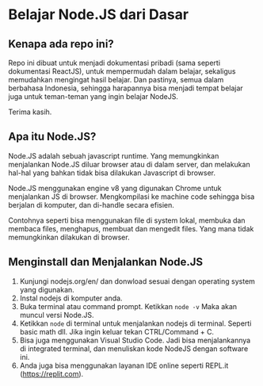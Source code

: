 # Belajar Node.JS dari Dasar

## Kenapa ada repo ini?

Repo ini dibuat untuk menjadi dokumentasi pribadi (sama seperti dokumentasi ReactJS), untuk mempermudah dalam belajar, sekaligus memudahkan mengingat hasil belajar. Dan pastinya, semua dalam berbahasa Indonesia, sehingga harapannya bisa menjadi tempat belajar juga untuk teman-teman yang ingin belajar NodeJS.

Terima kasih.

## Apa itu Node.JS?

Node.JS adalah sebuah javascript runtime. Yang memungkinkan menjalankan Node.JS diluar browser atau di dalam server, dan melakukan hal-hal yang bahkan tidak bisa dilakukan Javascript di browser.

Node.JS menggunakan engine v8 yang digunakan Chrome untuk menjalankan JS di browser. Mengkompilasi ke machine code sehingga bisa berjalan di komputer, dan di-handle secara efisien.

Contohnya seperti bisa menggunakan file di system lokal, membuka dan membaca files, menghapus, membuat dan mengedit files. Yang mana tidak memungkinkan dilakukan di browser.

## Menginstall dan Menjalankan Node.JS

1. Kunjungi nodejs.org/en/ dan donwload sesuai dengan operating system yang digunakan.
2. Instal nodejs di komputer anda.
3. Buka terminal atau command prompt. Ketikkan `node -v` Maka akan muncul versi Node.JS.
4. Ketikkan `node` di terminal untuk menjalankan nodejs di terminal. Seperti basic math dll. Jika ingin keluar tekan CTRL/Command + C.
5. Bisa juga menggunakan Visual Studio Code. Jadi bisa menjalankannya di integrated terminal, dan menuliskan kode NodeJS dengan software ini.
6. Anda juga bisa menggunakan layanan IDE online seperti REPL.it (https://replit.com).

